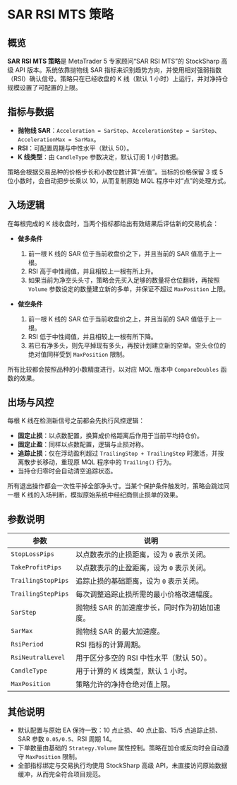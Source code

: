 # SAR RSI MTS 策略

## 概览

**SAR RSI MTS 策略**是 MetaTrader 5 专家顾问“SAR RSI MTS”的 StockSharp 高级 API 版本。系统依靠抛物线 SAR 指标来识别趋势方向，并使用相对强弱指数（RSI）确认信号。策略只在已经收盘的 K 线（默认 1 小时）上运行，并对净持仓规模设置了可配置的上限。

## 指标与数据

- **抛物线 SAR**：`Acceleration = SarStep`、`AccelerationStep = SarStep`、`AccelerationMax = SarMax`。
- **RSI**：可配置周期与中性水平（默认 50）。
- **K 线类型**：由 `CandleType` 参数决定，默认订阅 1 小时数据。

策略会根据交易品种的价格步长和小数位数计算“点值”。当标的价格保留 3 或 5 位小数时，会自动把步长乘以 10，从而复制原始 MQL 程序中对“点”的处理方式。

## 入场逻辑

在每根完成的 K 线收盘时，当两个指标都给出有效结果后评估新的交易机会：

- **做多条件**
  1. 前一根 K 线的 SAR 位于当前收盘价之下，并且当前的 SAR 值高于上一根。
  2. RSI 高于中性阈值，并且相较上一根有所上升。
  3. 如果当前为净空头头寸，策略会先买入足够的数量将仓位翻转，再按照 `Volume` 参数设定的数量建立新的多单，并保证不超过 `MaxPosition` 上限。

- **做空条件**
  1. 前一根 K 线的 SAR 位于当前收盘价之上，并且当前的 SAR 值低于上一根。
  2. RSI 低于中性阈值，并且相较上一根有所下降。
  3. 若已有净多头，则先平掉现有多头，再按计划建立新的空单。空头仓位的绝对值同样受到 `MaxPosition` 限制。

所有比较都会按照品种的小数精度进行，以对应 MQL 版本中 `CompareDoubles` 函数的效果。

## 出场与风控

每根 K 线在检测新信号之前都会先执行风控逻辑：

- **固定止损**：以点数配置，换算成价格距离后作用于当前平均持仓价。
- **固定止盈**：同样以点数配置，逻辑与止损对称。
- **追踪止损**：仅在浮动盈利超过 `TrailingStop + TrailingStep` 时激活，并按离散步长移动，重现原 MQL 程序中的 `Trailing()` 行为。
- 当持仓归零时会自动清空追踪状态。

所有退出操作都会一次性平掉全部净头寸。当某个保护条件触发时，策略会跳过同一根 K 线的入场判断，模拟原始系统中经纪商侧止损单的效果。

## 参数说明

| 参数 | 说明 |
|------|------|
| `StopLossPips` | 以点数表示的止损距离，设为 `0` 表示关闭。 |
| `TakeProfitPips` | 以点数表示的止盈距离，设为 `0` 表示关闭。 |
| `TrailingStopPips` | 追踪止损的基础距离，设为 `0` 表示关闭。 |
| `TrailingStepPips` | 每次调整追踪止损所需的最小价格改进幅度。 |
| `SarStep` | 抛物线 SAR 的加速度步长，同时作为初始加速度。 |
| `SarMax` | 抛物线 SAR 的最大加速度。 |
| `RsiPeriod` | RSI 指标的计算周期。 |
| `RsiNeutralLevel` | 用于区分多空的 RSI 中性水平（默认 50）。 |
| `CandleType` | 用于计算的 K 线类型，默认 1 小时。 |
| `MaxPosition` | 策略允许的净持仓绝对值上限。 |

## 其他说明

- 默认配置与原始 EA 保持一致：10 点止损、40 点止盈、15/5 点追踪止损、SAR 参数 `0.05/0.5`、RSI 周期 14。
- 下单数量由基础的 `Strategy.Volume` 属性控制。策略在加仓或反向时会自动遵守 `MaxPosition` 限制。
- 全部指标绑定与交易执行均使用 StockSharp 高级 API，未直接访问原始数据缓冲，从而完全符合项目规范。
